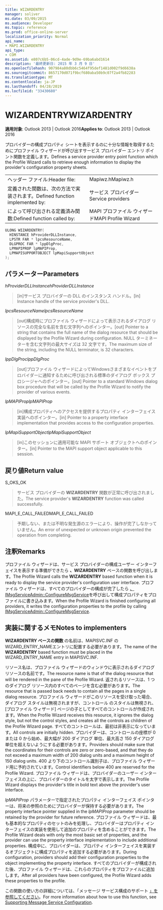 ```yaml
---
title: WIZARDENTRY
manager: soliver
ms.date: 03/09/2015
ms.audience: Developer
ms.topic: reference
ms.prod: office-online-server
localization_priority: Normal
api_name:
- MAPI.WIZARDENTRY
api_type:
- COM
ms.assetid: e807c6b5-06cd-4ade-9d9e-69ba6abd1614
description: '最終更新日: 2015 年 3 月 9 日'
ms.openlocfilehash: 907984a80dbb6c5464f95def1481d002f9d6638a
ms.sourcegitcommit: 8657170d071f9bcf680aba50b9c07f2a4fb82283
ms.translationtype: MT
ms.contentlocale: ja-JP
ms.lasthandoff: 04/28/2019
ms.locfileid: "33430680"
---
```

# <a name="wizardentry"></a><span data-ttu-id="13de3-103">WIZARDENTRY</span><span class="sxs-lookup"><span data-stu-id="13de3-103">WIZARDENTRY</span></span>

  
  
<span data-ttu-id="13de3-104">**適用対象**: Outlook 2013 | Outlook 2016</span><span class="sxs-lookup"><span data-stu-id="13de3-104">**Applies to**: Outlook 2013 | Outlook 2016</span></span> 
  
<span data-ttu-id="13de3-105">プロバイダーの構成プロパティ シートを表示するのに十分な情報を取得するためにプロファイル ウィザードが呼び出すサービス プロバイダー エントリ ポイント関数を定義します。</span><span class="sxs-lookup"><span data-stu-id="13de3-105">Defines a service provider entry point function which the Profile Wizard calls to retrieve enough information to display the provider's configuration property sheets.</span></span> 
  
|||
|:-----|:-----|
|<span data-ttu-id="13de3-106">ヘッダー ファイル:</span><span class="sxs-lookup"><span data-stu-id="13de3-106">Header file:</span></span>  <br/> |<span data-ttu-id="13de3-107">Mapiwz.h</span><span class="sxs-lookup"><span data-stu-id="13de3-107">Mapiwz.h</span></span>  <br/> |
|<span data-ttu-id="13de3-108">定義された関数は、次の方法で実装されます。</span><span class="sxs-lookup"><span data-stu-id="13de3-108">Defined function implemented by:</span></span>  <br/> |<span data-ttu-id="13de3-109">サービス プロバイダー</span><span class="sxs-lookup"><span data-stu-id="13de3-109">Service providers</span></span>  <br/> |
|<span data-ttu-id="13de3-110">によって呼び出される定義済み関数:</span><span class="sxs-lookup"><span data-stu-id="13de3-110">Defined function called by:</span></span>  <br/> |<span data-ttu-id="13de3-111">MAPI プロファイル ウィザード</span><span class="sxs-lookup"><span data-stu-id="13de3-111">MAPI Profile Wizard</span></span>  <br/> |
   
```cpp
ULONG WIZARDENTRY(
  HINSTANCE hProviderDLLInstance,
  LPSTR FAR * lpcsResourceName,
  DLGPROC FAR * lppDlgProc,
  LPMAPIPROP lpMAPIProp,
  LPMAPISUPPORTOBJECT lpMapiSupportObject
);
```

## <a name="parameters"></a><span data-ttu-id="13de3-112">パラメーター</span><span class="sxs-lookup"><span data-stu-id="13de3-112">Parameters</span></span>

 <span data-ttu-id="13de3-113">_hProviderDLLInstance_</span><span class="sxs-lookup"><span data-stu-id="13de3-113">_hProviderDLLInstance_</span></span>
  
> <span data-ttu-id="13de3-114">[in]サービス プロバイダーの DLL のインスタンス ハンドル。</span><span class="sxs-lookup"><span data-stu-id="13de3-114">[in] Instance handle of the service provider's DLL.</span></span> 
    
 <span data-ttu-id="13de3-115">_lpcsResourceName_</span><span class="sxs-lookup"><span data-stu-id="13de3-115">_lpcsResourceName_</span></span>
  
> <span data-ttu-id="13de3-116">[out]構成時にプロファイル ウィザードによって表示されるダイアログ リソースの完全な名前を含む文字列へのポインター。</span><span class="sxs-lookup"><span data-stu-id="13de3-116">[out] Pointer to a string that contains the full name of the dialog resource that should be displayed by the Profile Wizard during configuration.</span></span> <span data-ttu-id="13de3-117">NULL ターミネーターを含む文字列の最大サイズは 32 文字です。</span><span class="sxs-lookup"><span data-stu-id="13de3-117">The maximum size of the string, including the NULL terminator, is 32 characters.</span></span> 
    
 <span data-ttu-id="13de3-118">_lppDlgProc_</span><span class="sxs-lookup"><span data-stu-id="13de3-118">_lppDlgProc_</span></span>
  
> <span data-ttu-id="13de3-119">[out]プロファイル ウィザードによってWindowsさまざまなイベントをプロバイダーに通知するために呼び出される標準のダイアログ ボックス プロシージャへのポインター。</span><span class="sxs-lookup"><span data-stu-id="13de3-119">[out] Pointer to a standard Windows dialog box procedure that will be called by the Profile Wizard to notify the provider of various events.</span></span> 
    
 <span data-ttu-id="13de3-120">_lpMAPIProp_</span><span class="sxs-lookup"><span data-stu-id="13de3-120">_lpMAPIProp_</span></span>
  
> <span data-ttu-id="13de3-121">[in]構成プロパティへのアクセスを提供するプロパティ インターフェイス実装へのポインター。</span><span class="sxs-lookup"><span data-stu-id="13de3-121">[in] Pointer to a property interface implementation that provides access to the configuration properties.</span></span> 
    
 <span data-ttu-id="13de3-122">_lpMapiSupportObject_</span><span class="sxs-lookup"><span data-stu-id="13de3-122">_lpMapiSupportObject_</span></span>
  
> <span data-ttu-id="13de3-123">[in]このセッションに適用可能な MAPI サポート オブジェクトへのポインター。</span><span class="sxs-lookup"><span data-stu-id="13de3-123">[in] Pointer to the MAPI support object applicable to this session.</span></span>
    
## <a name="return-value"></a><span data-ttu-id="13de3-124">戻り値</span><span class="sxs-lookup"><span data-stu-id="13de3-124">Return value</span></span>

<span data-ttu-id="13de3-125">S_OK</span><span class="sxs-lookup"><span data-stu-id="13de3-125">S_OK</span></span> 
  
> <span data-ttu-id="13de3-126">サービス プロバイダーの **WIZARDENTRY** 関数が正常に呼び出されました。</span><span class="sxs-lookup"><span data-stu-id="13de3-126">The service provider's **WIZARDENTRY** function was called successfully.</span></span> 
    
<span data-ttu-id="13de3-127">MAPI_E_CALL_FAILED</span><span class="sxs-lookup"><span data-stu-id="13de3-127">MAPI_E_CALL_FAILED</span></span> 
  
> <span data-ttu-id="13de3-128">予期しない、または不明な発生源のエラーにより、操作が完了しなかっていません。</span><span class="sxs-lookup"><span data-stu-id="13de3-128">An error of unexpected or unknown origin prevented the operation from completing.</span></span>
    
## <a name="remarks"></a><span data-ttu-id="13de3-129">注釈</span><span class="sxs-lookup"><span data-stu-id="13de3-129">Remarks</span></span>

<span data-ttu-id="13de3-130">プロファイル ウィザードは、サービス プロバイダーの構成ユーザー インターフェイスを表示する準備ができたら **、WIZARDENTRY** ベースの関数を呼び出します。</span><span class="sxs-lookup"><span data-stu-id="13de3-130">The Profile Wizard calls the **WIZARDENTRY** based function when it is ready to display the service provider's configuration user interface.</span></span> <span data-ttu-id="13de3-131">プロファイル ウィザードは、すべてのプロバイダーの構成が完了したら [、IMsgServiceAdmin::ConfigureMsgService](imsgserviceadmin-configuremsgservice.md)を呼び出して構成プロパティをプロファイルに書き込みます。</span><span class="sxs-lookup"><span data-stu-id="13de3-131">When the Profile Wizard is finished configuring all providers, it writes the configuration properties to the profile by calling [IMsgServiceAdmin::ConfigureMsgService](imsgserviceadmin-configuremsgservice.md).</span></span> 
  
## <a name="notes-to-implementers"></a><span data-ttu-id="13de3-132">実装に関するメモ</span><span class="sxs-lookup"><span data-stu-id="13de3-132">Notes to implementers</span></span>

<span data-ttu-id="13de3-133">**WIZARDENTRY ベースの関数** の名前は、MAPISVC.INF の WIZARD_ENTRY_NAMEエントリに配置する必要があります。</span><span class="sxs-lookup"><span data-stu-id="13de3-133">The name of the **WIZARDENTRY** based function must be placed in the WIZARD_ENTRY_NAME entry in MAPISVC.INF.</span></span> 
  
<span data-ttu-id="13de3-134">リソース名は、プロファイル ウィザードのウィンドウに表示されるダイアログ リソースの名前です。</span><span class="sxs-lookup"><span data-stu-id="13de3-134">The resource name is that of the dialog resource that will be rendered in the pane of the Profile Wizard.</span></span> <span data-ttu-id="13de3-135">返されるリソースは、1 つのダイアログ リソース内のすべてのページを含む必要があります。</span><span class="sxs-lookup"><span data-stu-id="13de3-135">The resource that is passed back needs to contain all the pages in a single dialog resource.</span></span> <span data-ttu-id="13de3-136">プロファイル ウィザードがこのリソースを受け取った場合、ダイアログ スタイルは無視されますが、コントロール のスタイルは無視され、[プロファイル ウィザード] ページの子としてすべてのコントロールが作成されます。</span><span class="sxs-lookup"><span data-stu-id="13de3-136">When the Profile Wizard receives this resource, it ignores the dialog style, but not the control styles, and creates all the controls as children of the Profile Wizard page.</span></span> <span data-ttu-id="13de3-137">すべてのコントロールは、最初は非表示になっています。</span><span class="sxs-lookup"><span data-stu-id="13de3-137">All controls are initially hidden.</span></span> <span data-ttu-id="13de3-138">プロバイダーは、コントロールの座標が 0 または 0 から始め、最大幅が 200 ダイアログ 単位、最大高さ 150 ダイアログ 単位を超えないようにする必要があります。</span><span class="sxs-lookup"><span data-stu-id="13de3-138">Providers should make sure that the coordinates for their controls are zero or zero-based, and that they do not exceed a maximum width of 200 dialog units and a maximum height of 150 dialog units.</span></span> <span data-ttu-id="13de3-139">400 より下のコントロール識別子は、プロファイル ウィザード用に予約されています。</span><span class="sxs-lookup"><span data-stu-id="13de3-139">Control identifiers below 400 are reserved for the Profile Wizard.</span></span> <span data-ttu-id="13de3-140">プロファイル ウィザードは、プロバイダーのユーザー インターフェイスの上に、プロバイダーのタイトルを太字で表示します。</span><span class="sxs-lookup"><span data-stu-id="13de3-140">The Profile Wizard displays the provider's title in bold text above the provider's user interface.</span></span> 
  
<span data-ttu-id="13de3-141">_lpMAPIProp_ パラメーターで指定されたプロパティ インターフェイス ポインターは、将来の参照のためにプロバイダーが保持する必要があります。</span><span class="sxs-lookup"><span data-stu-id="13de3-141">The property interface pointer supplied in the  _lpMAPIProp_ parameter should be retained by the provider for future reference.</span></span> <span data-ttu-id="13de3-142">プロファイル ウィザードは、最も基本的なプロパティのセットのみを処理し、プロバイダーはプロパティ インターフェイスの実装を使用して追加のプロパティを含めることができます。</span><span class="sxs-lookup"><span data-stu-id="13de3-142">The Profile Wizard deals with only the most basic set of properties, and the provider can use the property interface implementation to include additional properties.</span></span> <span data-ttu-id="13de3-143">構成中に、プロバイダーは、プロパティ インターフェイスを実装するオブジェクトに構成プロパティを追加する必要があります。</span><span class="sxs-lookup"><span data-stu-id="13de3-143">During configuration, providers should add their configuration properties to the object implementing the property interface.</span></span> <span data-ttu-id="13de3-144">すべてのプロバイダーが構成された後、プロファイル ウィザードは、これらのプロパティをプロファイルに追加します。</span><span class="sxs-lookup"><span data-stu-id="13de3-144">After all providers have been configured, the Profile Wizard adds these properties to the profile.</span></span> 
  
<span data-ttu-id="13de3-145">この関数の使い方の詳細については、「メッセージ サービス構成のサポート [」を参照してください](supporting-message-service-configuration.md)。</span><span class="sxs-lookup"><span data-stu-id="13de3-145">For more information about how to use this function, see [Supporting Message Service Configuration](supporting-message-service-configuration.md).</span></span> 
  

